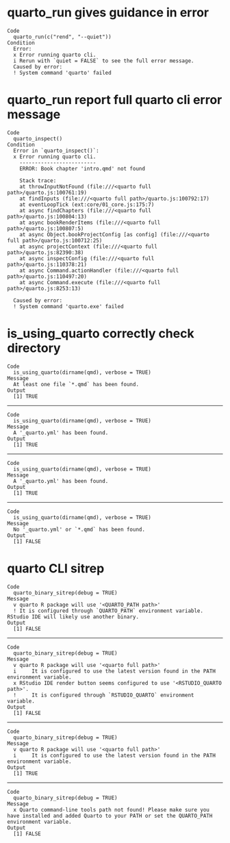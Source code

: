 # quarto_run gives guidance in error

    Code
      quarto_run(c("rend", "--quiet"))
    Condition
      Error:
      x Error running quarto cli.
      i Rerun with `quiet = FALSE` to see the full error message.
      Caused by error:
      ! System command 'quarto' failed

# quarto_run report full quarto cli error message

    Code
      quarto_inspect()
    Condition
      Error in `quarto_inspect()`:
      x Error running quarto cli.
        -------------------------
        ERROR: Book chapter 'intro.qmd' not found
        
        Stack trace:
        at throwInputNotFound (file:///<quarto full path>/quarto.js:100761:19)
        at findInputs (file:///<quarto full path>/quarto.js:100792:17)
        at eventLoopTick (ext:core/01_core.js:175:7)
        at async findChapters (file:///<quarto full path>/quarto.js:100804:13)
        at async bookRenderItems (file:///<quarto full path>/quarto.js:100807:5)
        at async Object.bookProjectConfig [as config] (file:///<quarto full path>/quarto.js:100712:25)
        at async projectContext (file:///<quarto full path>/quarto.js:82390:38)
        at async inspectConfig (file:///<quarto full path>/quarto.js:110378:21)
        at async Command.actionHandler (file:///<quarto full path>/quarto.js:110497:20)
        at async Command.execute (file:///<quarto full path>/quarto.js:8253:13)
        
      Caused by error:
      ! System command 'quarto.exe' failed

# is_using_quarto correctly check directory

    Code
      is_using_quarto(dirname(qmd), verbose = TRUE)
    Message
      At least one file `*.qmd` has been found.
    Output
      [1] TRUE

---

    Code
      is_using_quarto(dirname(qmd), verbose = TRUE)
    Message
      A '_quarto.yml' has been found.
    Output
      [1] TRUE

---

    Code
      is_using_quarto(dirname(qmd), verbose = TRUE)
    Message
      A '_quarto.yml' has been found.
    Output
      [1] TRUE

---

    Code
      is_using_quarto(dirname(qmd), verbose = TRUE)
    Message
      No '_quarto.yml' or `*.qmd` has been found.
    Output
      [1] FALSE

# quarto CLI sitrep

    Code
      quarto_binary_sitrep(debug = TRUE)
    Message
      v quarto R package will use '<QUARTO_PATH path>'
      ! It is configured through `QUARTO_PATH` environment variable. RStudio IDE will likely use another binary.
    Output
      [1] FALSE

---

    Code
      quarto_binary_sitrep(debug = TRUE)
    Message
      v quarto R package will use '<quarto full path>'
      i     It is configured to use the latest version found in the PATH environment variable.
      x RStudio IDE render button seems configured to use '<RSTUDIO_QUARTO path>'.
      !     It is configured through `RSTUDIO_QUARTO` environment variable.
    Output
      [1] FALSE

---

    Code
      quarto_binary_sitrep(debug = TRUE)
    Message
      v quarto R package will use '<quarto full path>'
      i     It is configured to use the latest version found in the PATH environment variable.
    Output
      [1] TRUE

---

    Code
      quarto_binary_sitrep(debug = TRUE)
    Message
      x Quarto command-line tools path not found! Please make sure you have installed and added Quarto to your PATH or set the QUARTO_PATH environment variable.
    Output
      [1] FALSE

